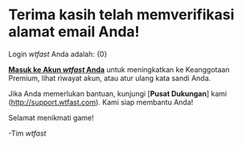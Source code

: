 # Terima kasih telah memverifikasi alamat email Anda!
Login *wtfast* Anda adalah: {0}

[**Masuk ke Akun *wtfast* Anda**](https://secure.wtfast.com/member/Account/Login) untuk meningkatkan ke Keanggotaan Premium, lihat riwayat akun, atau atur ulang kata sandi Anda.

Jika Anda memerlukan bantuan, kunjungi [**Pusat Dukungan**] kami (http://support.wtfast.com). Kami siap membantu Anda! 

Selamat menikmati game!

-Tim *wtfast*
